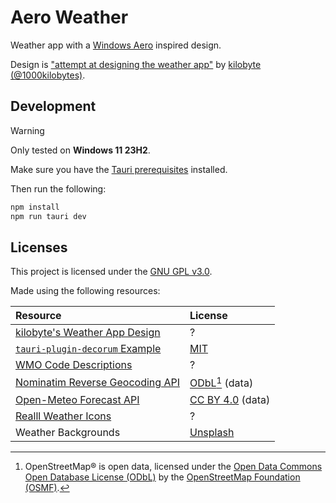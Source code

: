 # Aero Weather

Weather app with a [Windows Aero][aero] inspired design.

Design is
["attempt at designing the weather app"][design]
by [kilobyte (@1000kilobytes)](https://x.com/1000kilobytes).

## Development

> [!WARNING]
> Only tested on **Windows 11 23H2**.

Make sure you have the [Tauri prerequisites][tauri-pre] installed.

Then run the following:

```bash
npm install
npm run tauri dev
```

## Licenses

This project is licensed under the [GNU GPL v3.0][license].

Made using the following resources:

| Resource                                  | License                           |
|:------------------------------------------|:----------------------------------|
| [kilobyte's Weather App Design][design]   | ?                                 |
| [`tauri-plugin-decorum` Example][decorum] | [MIT][decorum-license]            |
| [WMO Code Descriptions][wmo]              | ?                                 |
| [Nominatim Reverse Geocoding API][geo]    | [ODbL][geo-license][^1] (data)    |
| [Open-Meteo Forecast API][meteo]          | [CC BY 4.0][meteo-license] (data) |
| [Realll Weather Icons][realll]            | ?                                 |
| Weather Backgrounds                       | [Unsplash][unsplash]              |

[^1]: OpenStreetMap® is open data, licensed under the
[Open Data Commons Open Database License (ODbL)][geo-license] by the
[OpenStreetMap Foundation (OSMF)][osmf].

[aero]: https://en.wikipedia.org/wiki/Windows_Aero
[tauri-pre]: https://v2.tauri.app/start/prerequisites/
[license]: ./LICENSE
[design]: https://x.com/1000kilobytes/status/1825361813774708910/
[wmo]: https://gist.github.com/stellasphere/9490c195ed2b53c707087c8c2db4ec0c
[geo]: https://nominatim.org/release-docs/latest/api/Overview/
[geo-license]: https://www.openstreetmap.org/copyright
[osmf]: https://osmfoundation.org/
[meteo]: https://open-meteo.com/en/docs
[meteo-license]: https://open-meteo.com/en/license
[decorum]: https://github.com/clearlysid/tauri-plugin-decorum
[decorum-license]: https://github.com/clearlysid/tauri-plugin-decorum/blob/main/LICENSE
[realll]: https://xdaforums.com/t/collection-weather-icon-sets-for-uccw-2-0.1922149/
[unsplash]: https://unsplash.com/license
